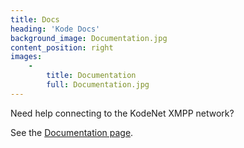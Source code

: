 ```yaml
---
title: Docs
heading: 'Kode Docs'
background_image: Documentation.jpg
content_position: right
images:
    -
        title: Documentation
        full: Documentation.jpg
---
```


Need help connecting to the KodeNet XMPP network?

See the [Documentation page](/docs).
